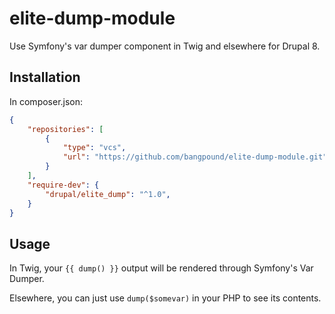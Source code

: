 # elite-dump-module

Use Symfony's var dumper component in Twig and elsewhere for Drupal 8.

Installation
------------

In composer.json:

```json
{
    "repositories": [
        {
            "type": "vcs",
            "url": "https://github.com/bangpound/elite-dump-module.git"
        }
    ],
    "require-dev": {
        "drupal/elite_dump": "^1.0",
    }
}
```

Usage
-----

In Twig, your `{{ dump() }}` output will be rendered through Symfony's Var Dumper.

Elsewhere, you can just use `dump($somevar)` in your PHP to see its contents.
